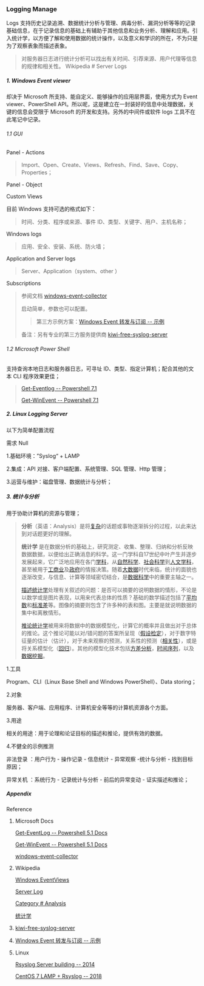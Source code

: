 ### Logging Manage

Logs 支持历史记录追溯、数据统计分析与管理、病毒分析、漏洞分析等等的记录基础信息，在于记录信息的基础上有辅助于其他信息和业务分析、理解和应用。引入统计学，以方便了解和使用数据的统计操作，以及意义和学识的所在，不为只是为了观察表象而描述表象。

> 对服务器日志进行统计分析可以找出有关时间、引荐来源、用户代理等信息的规律和相关性。 Wikipedia # Server Logs



##### 1. Windows Event viewer

却决于 Microsoft 所支持、能自定义、能够操作的应用层界面，使用方式为 Event viewer、PowerShell API。所以呢，这是建立在一封装好的信息中处理数据，关键的信息会受限于 Microsoft 的开发和支持。另外的中间件或软件 logs 工具不在此笔记中记录。

###### 1.1 GUI

Panel - Actions

>  Import、Open、Create、Views、Refresh、Find、Save、Copy、Properties；

Panel - Object 

Custom Views

目前 Windows 支持可选的格式如下：

> 时间、分类、程序或来源、事件 ID、类型、关键字、用户、主机名称；

Windows logs

> 应用、安全、安装、系统、防火墙；

Application and Server logs

> Server、Application（system、other ）

Subscriptions

> 参阅文档  [windows-event-collector](https://docs.microsoft.com/en-us/windows/win32/wec/windows-event-collector)
>
> 启动简单，参数也可以配置。
>
> > 第三方示例方案：[Windows Event 转发与订阅 -- 示例](https://blog.pmail.idv.tw/?p=16020)
>
> 备注：另有专业的第三方服务提供商 [kiwi-free-syslog-server](https://www.kiwisyslog.com/free-tools/kiwi-free-syslog-server)

###### 1.2 Microsoft Power Shell

支持查询本地日志和服务器日志，可寻址 ID、类型、指定计算机；配合其他的文本 CLI 程序效果更佳；

> [Get-Eventlog -- Powershell 7.1 ](https://docs.microsoft.com/en-us/powershell/module/microsoft.powershell.management/get-eventlog?view=powershell-5.1&viewFallbackFrom=powershell-7.1#syntax)
>
> [Get-WinEvent -- Powershell 7.1 ](https://docs.microsoft.com/en-us/powershell/module/Microsoft.PowerShell.Diagnostics/Get-WinEvent?view=powershell-7.1)

##### 2. Linux Logging Server

以下为简单配置流程

需求 Null

1.基础环境：”Syslog“ + LAMP

2.集成：API 对接、客户端配置、系统管理、SQL 管理、Http 管理；

3.运营与维护：磁盘管理、数据统计与分析；

##### 3. 统计与分析

用于协助计算机的资源与管理；

> **分析**（英语：Analysis）是将[复杂](https://zh.wikipedia.org/wiki/复杂)的话题或事物逐渐拆分的过程，以此来达到对话题更好的理解。
>
> **统计学** 是在数据分析的基础上，研究测定、收集、整理、归纳和分析反映数据数据，以便给出正确消息的科学。这一门学科自17世纪中叶产生并逐步发展起来，它广泛地应用在各门[学科](https://zh.wikipedia.org/wiki/學科列表)，从[自然科学](https://zh.wikipedia.org/wiki/自然科学)、[社会科学](https://zh.wikipedia.org/wiki/社會科學)到[人文学科](https://zh.wikipedia.org/wiki/人文学科)，甚至被用于[工商业](https://zh.wikipedia.org/wiki/工商業)及[政府](https://zh.wikipedia.org/wiki/政府)的情报决策。随着[大数据](https://zh.wikipedia.org/wiki/大数据)时代来临，统计的面貌也逐渐改变，与信息、计算等领域密切结合，是[数据科学](https://zh.wikipedia.org/wiki/数据科学)中的重要主轴之一。
>
> [描述统计学](https://zh.wikipedia.org/wiki/描述统计学)处理有关叙述的问题：是否可以摘要的说明数据的情形，不论是以数学或是图片表现，以用来代表总体的性质？基础的数学描述包括了[平均数](https://zh.wikipedia.org/wiki/平均数)和[标准差](https://zh.wikipedia.org/wiki/標準差)等。图像的摘要则包含了许多种的表和图。主要是就说明数据的集中和离散情形。
>
> [推论统计学](https://zh.wikipedia.org/wiki/推論統計學)被用来将数据中的数据模型化，计算它的概率并且做出对于总体的推论。这个推论可能以对/错问题的答案所呈现（[假设检定](https://zh.wikipedia.org/wiki/假設檢定)），对于数字特征量的估计（估计），对于未来观察的预测，关系性的预测（[相关性](https://zh.wikipedia.org/wiki/相关性)），或是将关系模型化（[回归](https://zh.wikipedia.org/wiki/迴歸)）。其他的模型化技术包括[方差分析](https://zh.wikipedia.org/wiki/變異數分析)，[时间序列](https://zh.wikipedia.org/wiki/時間序列)，以及[数据挖掘](https://zh.wikipedia.org/wiki/数据挖掘)。

1.工具

Program、CLI（Linux Base Shell and Windows PowerShell）、Data storing；

2.对象

服务器、客户端、应用程序、计算机安全等等的计算机资源各个方面。

3.用途

相关的用途：用于论理和论证目标的描述和推论，提供有效的数据。

4.不健全的示例推测

非法登录 ：用户行为 - 操作记录 - 信息统计 - 异常观察 -统计与分析 - 找到目标原因；

异常关机 ：系统行为 - 记录统计与分析 - 前后的异常变动 - 证实描述和推论；



##### Appendix

Reference

1. Microsoft  Docs

   [Get-EventLog -- Powershell 5.1 Docs](https://docs.microsoft.com/en-us/powershell/module/microsoft.powershell.management/get-eventlog)

   [Get-WinEvent -- Powershell 5.1 Docs](https://docs.microsoft.com/en-us/powershell/module/Microsoft.PowerShell.Diagnostics/Get-WinEvent)

   [windows-event-collector](https://docs.microsoft.com/en-us/windows/win32/wec/windows-event-collector)

2. Wikipedia

   [Windows EventViews](https://zh.wikipedia.org/wiki/事件檢視器)
   
   [Server Log](https://zh.wikipedia.org/wiki/服务器日志)
   
   [Category # Analysis](https://zh.wikipedia.org/wiki/Category:分析)
   
   [统计学](https://zh.wikipedia.org/wiki/统计学)
   
3.  [kiwi-free-syslog-server](https://www.kiwisyslog.com/free-tools/kiwi-free-syslog-server)

4. [Windows Event 转发与订阅 -- 示例](https://blog.pmail.idv.tw/?p=16020)

5. Linux

   [Rsyslog Server building -- 2014](http://blog.sae.sina.com.cn/archives/4768)

   [CentOS 7 LAMP + Rsyslog -- 2018 ](http://baobiy.com/2018/08/26/loganalyzer+rsyslog+mysql搭建/)

   





